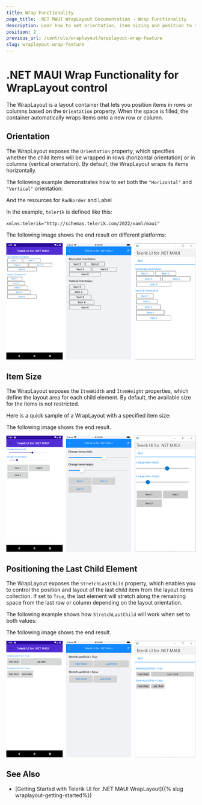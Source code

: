 ```yaml
---
title: Wrap Functionality
page_title: .NET MAUI WrapLayout Documentation - Wrap Functionality
description: Lear how to set orientation, item sizing and position to the items in the Telerik .NET MAUI WrapLayout control. 
position: 2
previous_url: /controls/wraplayout/wraplayout-wrap-feature
slug: wraplayout-wrap-feature
---
```


# .NET MAUI Wrap Functionality for WrapLayout control

The WrapLayout is a layout container that lets you position items in rows or columns based on the `Orientation` property. When the space is filled, the container automatically wraps items onto a new row or column.

## Orientation

The WrapLayout exposes the `Orientation` property, which specifies whether the child items will be wrapped in rows (horizontal orientation) or in columns (vertical orientation). By default, the WrapLayout wraps its items horizontally.

The following example demonstrates how to set both the `"Horizontal"` and `"Vertical"` orientation:

<snippet id='wraplayout-orientation' />

And the resources for `RadBorder` and Label

<snippet id='wraplayout-orientation-resources' />

In the example, `telerik` is defined like this:

```XAML
xmlns:telerik="http://schemas.telerik.com/2022/xaml/maui" 
```

The following image shows the end result on different platforms:

![.NET MAUI WrapLayout Orientation](images/wraplayout_orientation.png)

## Item Size

The WrapLayout exposes the `ItemWidth` and `ItemHeight` properties, which define the layout area for each child element. By default, the available size for the items is not restricted.

Here is a quick sample of a WrapLayout with a specified item size:

<snippet id='wraplayout-item-size' />

The following image shows the end result.

![.NET MAUI WrapLayout Item Size](images/wraplayout_itemsize.png)

## Positioning the Last Child Element

The WrapLayout exposes the `StretchLastChild` property, which enables you to control the position and layout of the last child item from the layout items collection. If set to `True`, the last element will stretch along the remaining space from the last row or column depending on the layout orientation.

The following example shows how `StretchLastChild` will work when set to both values:

<snippet id='wraplayout-position-lastelement'/>

The following image shows the end result.

![.NET MAUI WrapLayout Positioning](images/wraplayout_positionlast.png)

## See Also

- [Getting Started with Telerik UI for .NET MAUI WrapLayout]({% slug wraplayout-getting-started%})
